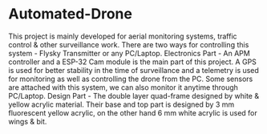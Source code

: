# Automated-Drone
This project is mainly developed for aerial monitoring systems, traffic control &amp; other surveillance work.  There are two ways for controlling this system - Flysky Transmitter or any PC/Laptop. 
Electronics Part - An APM controller and a ESP-32 Cam module is the main part of this project. A GPS is used for better stability in the time of surveillance and a telemetry is used for monitoring as well as controlling the drone from the PC. Some sensors are attached with this system, we can also monitor it anytime through PC/Laptop.
Design Part - The double layer quad-frame designed by white & yellow acrylic material. Their base and top part is designed by 3 mm fluorescent yellow acrylic, on the other hand 6 mm white acrylic is used for wings & bit. 
